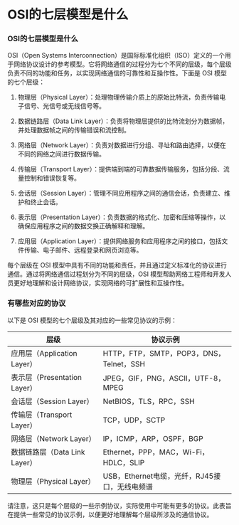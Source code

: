 # OSI的七层模型是什么

### OSI的七层模型是什么

OSI（Open Systems Interconnection）是国际标准化组织（ISO）定义的一个用于网络协议设计的参考模型。它将网络通信的过程分为七个不同的层级，每个层级负责不同的功能和任务，以实现网络通信的可靠性和互操作性。下面是 OSI 模型的七个层级：

1. 物理层（Physical Layer）：处理物理传输介质上的原始比特流，负责传输电子信号、光信号或无线信号等。
   
2. 数据链路层（Data Link Layer）：负责将物理层提供的比特流划分为数据帧，并处理数据帧之间的传输错误和流控制。
   
3. 网络层（Network Layer）：负责对数据进行分组、寻址和路由选择，以便在不同的网络之间进行数据传输。
   
4. 传输层（Transport Layer）：提供端到端的可靠数据传输服务，包括分段、流量控制和错误恢复等。
   
5. 会话层（Session Layer）：管理不同应用程序之间的通信会话，负责建立、维护和终止会话。
   
6. 表示层（Presentation Layer）：负责数据的格式化、加密和压缩等操作，以确保应用程序之间的数据交换正确解释和理解。
   
7. 应用层（Application Layer）：提供网络服务和应用程序之间的接口，包括文件传输、电子邮件、远程登录和网页浏览等。

每个层级在 OSI 模型中具有不同的功能和责任，并且通过定义标准化的协议进行通信。通过将网络通信过程划分为不同的层级，OSI 模型帮助网络工程师和开发人员更好地理解和设计网络协议，实现网络的可扩展性和互操作性。


### 有哪些对应的协议

以下是 OSI 模型的七个层级及其对应的一些常见协议的示例：

| 层级            | 协议示例                                                     |
| --------------- | ------------------------------------------------------------ |
| 应用层（Application Layer）      | HTTP，FTP，SMTP，POP3，DNS，Telnet，SSH                      |
| 表示层（Presentation Layer）    | JPEG，GIF，PNG，ASCII，UTF-8，MPEG                           |
| 会话层（Session Layer）        | NetBIOS，TLS，RPC，SSH                                     |
| 传输层（Transport Layer）       | TCP，UDP，SCTP                                            |
| 网络层（Network Layer）       | IP，ICMP，ARP，OSPF，BGP                                  |
| 数据链路层（Data Link Layer）   | Ethernet，PPP，MAC，Wi-Fi，HDLC，SLIP                      |
| 物理层（Physical Layer）      | USB，Ethernet电缆，光纤，RJ45接口，无线电频谱         |

请注意，这只是每个层级的一些示例协议，实际使用中可能有更多的协议。此表旨在提供一些常见的协议示例，以便更好地理解每个层级所涉及的通信协议。